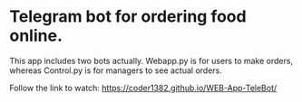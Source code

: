 # Telegram bot for ordering food online.

This app includes two bots actually. Webapp.py is for users to make orders,
whereas Control.py is for managers to see actual orders.

Follow the link to watch: https://coder1382.github.io/WEB-App-TeleBot/
